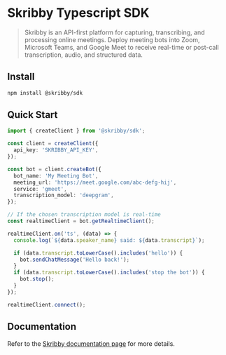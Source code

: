 # Skribby Typescript SDK

> Skribby is an API-first platform for capturing, transcribing, and processing online meetings. Deploy meeting bots into Zoom, Microsoft Teams, and Google Meet to receive real-time or post-call transcription, audio, and structured data.

## Install

```bash
npm install @skribby/sdk
```

## Quick Start

```ts
import { createClient } from '@skribby/sdk';

const client = createClient({
  api_key: 'SKRIBBY_API_KEY',
});

const bot = client.createBot({
  bot_name: 'My Meeting Bot',
  meeting_url: 'https://meet.google.com/abc-defg-hij',
  service: 'gmeet',
  transcription_model: 'deepgram',
});

// If the chosen transcription model is real-time
const realtimeClient = bot.getRealtimeClient();

realtimeClient.on('ts', (data) => {
  console.log(`${data.speaker_name} said: ${data.transcript}`);

  if (data.transcript.toLowerCase().includes('hello')) {
    bot.sendChatMessage('Hello back!');
  }
  if (data.transcript.toLowerCase().includes('stop the bot')) {
    bot.stop();
  }
});

realtimeClient.connect();
```

## Documentation

Refer to the [Skribby documentation page](https://docs.skribby.io/) for more details.
